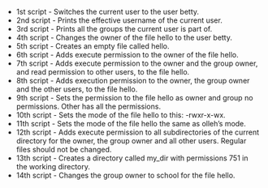 * 1st script - Switches the current user to the user betty.
* 2nd script - Prints the effective username of the current user.
* 3rd script - Prints all the groups the current user is part of.
* 4th script - Changes the owner of the file hello to the user betty.
* 5th script - Creates an empty file called hello.
* 6th script - Adds execute permission to the owner of the file hello.
* 7th script - Adds execute permission to the owner and the group owner, and read permission to other users, to the file hello.
* 8th script - Adds execution permission to the owner, the group owner and the other users, to the file hello.
* 9th script - Sets the permission to the file hello as owner and group no permissions. Other has all the permissions.
* 10th script - Sets the mode of the file hello to this: -rwxr-x-wx.
* 11th script - Sets the mode of the file hello the same as olleh’s mode.
* 12th script - Adds execute permission to all subdirectories of the current directory for the owner, the group owner and all other users. Regular files should not be changed.
* 13th script - Creates a directory called my_dir with permissions 751 in the working directory.
* 14th script - Changes the group owner to school for the file hello. 
